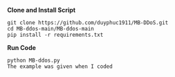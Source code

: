 **Clone and Install Script**

```shell script
git clone https://github.com/duyphuc1911/MB-DDoS.git
cd MB-ddos-main/MB-ddos-main
pip install -r requirements.txt
```

**Run Code**
```run script
python MB-ddos.py
The example was given when I coded
```

